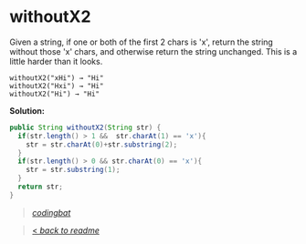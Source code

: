 # withoutX2

Given a string, if one or both of the first 2 chars is 'x', return the string without those 'x' chars, and otherwise return the string unchanged. This is a little harder than it looks.

```
withoutX2("xHi") → "Hi"
withoutX2("Hxi") → "Hi"
withoutX2("Hi") → "Hi"
```

**Solution:**

```java
public String withoutX2(String str) {
  if(str.length() > 1 &&  str.charAt(1) == 'x'){
    str = str.charAt(0)+str.substring(2);
  }
  if(str.length() > 0 && str.charAt(0) == 'x'){
    str = str.substring(1);
  }
  return str;
}
```

> _[codingbat](http://codingbat.com/prob/p151359)_

> [< _back to readme_](/README.md)
